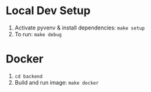 # Local Dev Setup

1. Activate pyvenv & install dependencies: `make setup`
2. To run: `make debug`

# Docker

1. `cd backend`
2. Build and run image: `make docker`
